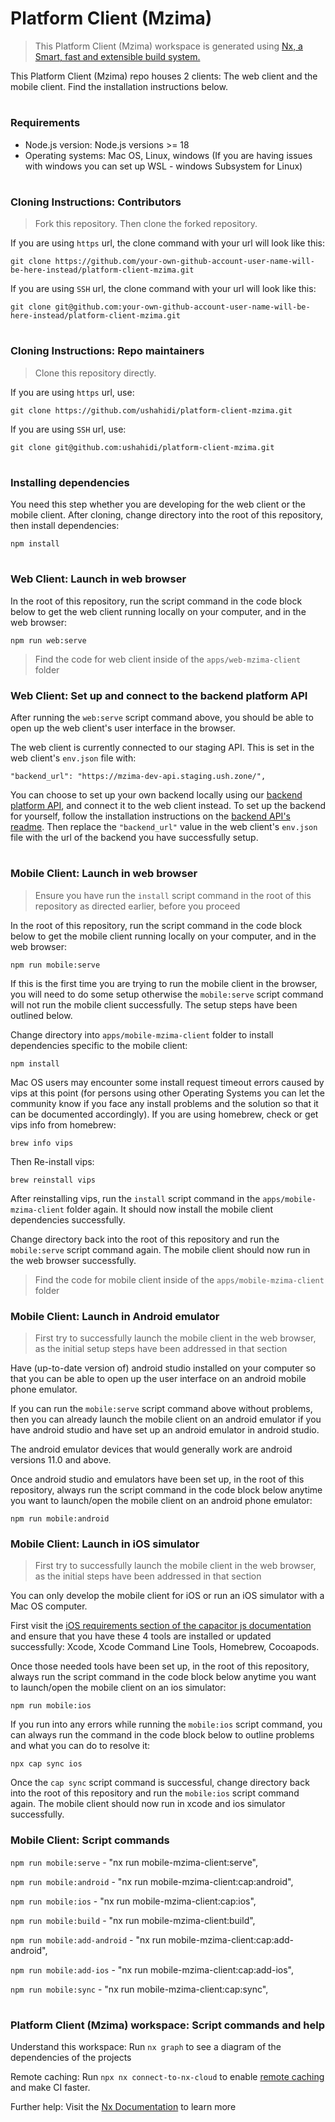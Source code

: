 # Platform Client (Mzima)

> This Platform Client (Mzima) workspace is generated using [Nx, a Smart, fast and extensible build system.](https://nx.dev)

This Platform Client (Mzima) repo houses 2 clients: The web client and the mobile client. Find the installation instructions below.

#

### Requirements
- Node.js version: Node.js versions >= 18
- Operating systems: Mac OS, Linux, windows (If you are having issues with windows you can set up WSL - windows Subsystem for Linux)

#

### Cloning Instructions: Contributors
> Fork this repository. Then clone the forked repository. 

If you are using `https` url, the clone command with your url will look like this:

````
git clone https://github.com/your-own-github-account-user-name-will-be-here-instead/platform-client-mzima.git
````

If you are using `SSH` url, the clone command with your url will look like this:

````
git clone git@github.com:your-own-github-account-user-name-will-be-here-instead/platform-client-mzima.git
````

#

### Cloning Instructions: Repo maintainers
> Clone this repository directly.

If you are using `https` url, use:

````
git clone https://github.com/ushahidi/platform-client-mzima.git
````

If you are using `SSH` url, use:

````
git clone git@github.com:ushahidi/platform-client-mzima.git
````

#

### Installing dependencies
You need this step whether you are developing for the web client or the mobile client. After cloning, change directory into the root of this repository, then install dependencies:
````
npm install
````

#

### Web Client: Launch in web browser
In the root of this repository, run the script command in the code block below to get the web client running locally on your computer, and in the web browser:

````
npm run web:serve
````

> Find the code for web client inside of the `apps/web-mzima-client` folder

### Web Client: Set up and connect to the backend platform API
After running the `web:serve` script command above, you should be able to open up the web client's user interface in the browser. 

The web client is currently connected to our staging API. This is set in the web client's `env.json` file with:

````
"backend_url": "https://mzima-dev-api.staging.ush.zone/",
````

You can choose to set up your own backend locally using our [backend platform API](https://github.com/ushahidi/platform), and connect it to the web client instead. To set up the backend for yourself, follow the installation instructions on the [backend API's readme](https://github.com/ushahidi/platform#setup-essentials). Then replace the `"backend_url"` value in the web client's `env.json` file with the url of the backend you have successfully setup.


#

### Mobile Client: Launch in web browser

> Ensure you have run the `install` script command in the root of this repository as directed earlier, before you proceed

In the root of this repository, run the script command in the code block below to get the mobile client running locally on your computer, and in the web browser:

````
npm run mobile:serve
````

If this is the first time you are trying to run the mobile client in the browser, you will need to do some setup otherwise the `mobile:serve` script command will not run the mobile client successfully. The setup steps have been outlined below.

Change directory into `apps/mobile-mzima-client` folder to install dependencies specific to the mobile client:

````
npm install
````

Mac OS users may encounter some install request timeout errors caused by vips at this point (for persons using other Operating Systems you can let the community know if you face any install problems and the solution so that it can be documented accordingly). If you are using homebrew, check or get vips info from homebrew:

````
brew info vips
````

Then Re-install vips:

````
brew reinstall vips
````

After reinstalling vips, run the `install` script command in the `apps/mobile-mzima-client` folder again. It should now install the mobile client dependencies successfully.

Change directory back into the root of this repository and run the `mobile:serve` script command again. The mobile client should now run in the web browser successfully.

> Find the code for mobile client inside of the `apps/mobile-mzima-client` folder


### Mobile Client: Launch in Android emulator

> First try to successfully launch the mobile client in the web browser, as the initial setup steps have been addressed in that section

Have (up-to-date version of) android studio installed on your computer so that you can be able to open up the user interface on an android mobile phone emulator.

If you can run the `mobile:serve` script command above without problems, then you can already launch the mobile client on an android emulator if you have android studio and have set up an android emulator in android studio.

The android emulator devices that would generally work are android versions 11.0 and above.

Once android studio and emulators have been set up, in the root of this repository, always run the script command in the code block below anytime you want to launch/open the mobile client on an android phone emulator:

````
npm run mobile:android
````


### Mobile Client: Launch in iOS simulator

> First try to successfully launch the mobile client in the web browser, as the initial steps have been addressed in that section

You can only develop the mobile client for iOS or run an iOS simulator with a Mac OS computer.

First visit the [iOS requirements section of the capacitor js documentation](https://capacitorjs.com/docs/getting-started/environment-setup#ios-requirements) and ensure that you have these 4 tools are installed or updated successfully: Xcode, Xcode Command Line Tools, Homebrew, Cocoapods.

Once those needed tools have been set up, in the root of this repository, always run the script command in the code block below anytime you want to launch/open the mobile client on an ios simulator:

````
npm run mobile:ios
````

If you run into any errors while running the `mobile:ios` script command, you can always run the command in the code block below to outline problems and what you can do to resolve it:

````
npx cap sync ios
````

Once the `cap sync` script command is successful, change directory back into the root of this repository and run the `mobile:ios` script command again. The mobile client should now run in xcode and ios simulator successfully.


### Mobile Client: Script commands

`npm run mobile:serve` - "nx run mobile-mzima-client:serve",

`npm run mobile:android` - "nx run mobile-mzima-client:cap:android",

`npm run mobile:ios` - "nx run mobile-mzima-client:cap:ios",

`npm run mobile:build` - "nx run mobile-mzima-client:build",

`npm run mobile:add-android` - "nx run mobile-mzima-client:cap:add-android",

`npm run mobile:add-ios` - "nx run mobile-mzima-client:cap:add-ios",

`npm run mobile:sync` - "nx run mobile-mzima-client:cap:sync",


#

### Platform Client (Mzima) workspace: Script commands and help

Understand this workspace: Run `nx graph` to see a diagram of the dependencies of the projects

Remote caching: Run `npx nx connect-to-nx-cloud` to enable [remote caching](https://nx.app) and make CI faster.

Further help: Visit the [Nx Documentation](https://nx.dev) to learn more


